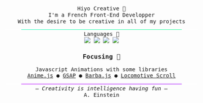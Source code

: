 <div align="center">
    <samp>
        Hiyo Creative 🌿 <br>
        I'm a French Front-End Developper <br> 
        With the desire to be creative in all of my projects
        <img src="img/Green_Transition.png">
        <div>
            Languages 🦉 <br>
            <img src="https://img.shields.io/badge/-HTML5-262626?style=for-the-badge&logo=html5">
            <img src="https://img.shields.io/badge/-CSS3-262626?style=for-the-badge&logo=css3">
            <img src="https://img.shields.io/badge/-JavaScript-262626?style=for-the-badge&logo=javascript">
            <img src="https://img.shields.io/badge/-Python-262626?style=for-the-badge&logo=Python">
        </div>
        <div>
            <h3>Focusing 🚀</h3>
            Javascript Animations with some libraries <br>
            <a href="https://animejs.com/">Anime.js</a> ● 
            <a href="https://greensock.com/">GSAP</a> ●
            <a href="https://barba.js.org/">Barba.js</a> ●
            <a href="https://github.com/locomotivemtl/locomotive-scroll">Locomotive Scroll</a>
        </div>
        <img src="img/Purple_Transition.png">
        – <em>Creativity is intelligence having fun</em> –<br>
        A. Einstein
    </samp>
</div>

<!-- If you see this sentence, it's because you like my presentation, isn't it ? -->
